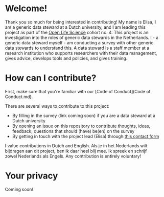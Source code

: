 # Welcome!

Thank you so much for being interested in contributing! My name is Elisa, I am a generic data steward at a Dutch university, and I am leading this project as part of the [Open Life Science](https://openlifesci.org/) cohort no. 4.
This project is an investigation into the roles of generic data stewards in the Netherlands. I - a generic data steward myself - am conducting a survey with other generic data stewards to understand this. A data steward is a staff member at a research institution who supports researchers with their data management, gives advice, develops tools and policies, and gives training.

# How can I contribute?
First, make sure that you're familiar with our [Code of Conduct](Code of Conduct.md).

There are several ways to contribute to this project:
- By filling in the survey (link coming soon) if you are a data steward at a Dutch university
- By opening an issue on this repository to contribute thoughts, ideas, feedback, questions that should (have) be(en) on the survey
- By getting in touch with the project lead (Elisa) through [this contact form](https://forms.gle/N9Fvq7ZXnhng2g9eA)

I value contributions in Dutch and English. Als je in het Nederlands wilt bijdragen aan dit project, ben ik daar heel blij mee. Ik spreek en schrijf zowel Nederlands als Engels.
Any contribution is entirely voluntary!

# Your privacy
Coming soon!
